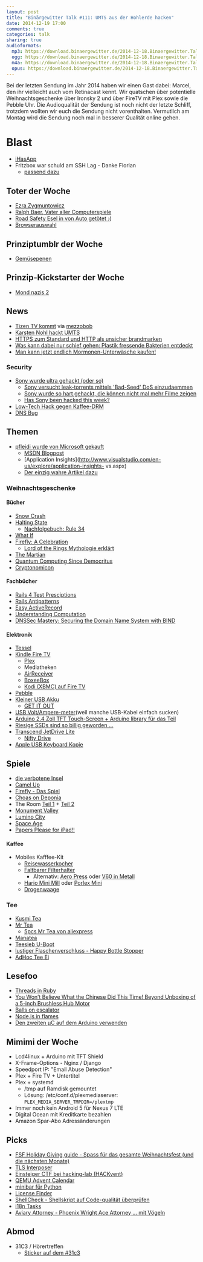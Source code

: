 ```yaml
---
layout: post
title: "Binärgewitter Talk #111: UMTS aus der Hohlerde hacken"
date: 2014-12-19 17:00
comments: true
categories: talk
sharing: true
audioformats:
  mp3: https://download.binaergewitter.de/2014-12-18.Binaergewitter.Talk.111.mp3
  ogg: https://download.binaergewitter.de/2014-12-18.Binaergewitter.Talk.111.ogg
  m4a: https://download.binaergewitter.de/2014-12-18.Binaergewitter.Talk.111.m4a
  opus: https://download.binaergewitter.de/2014-12-18.Binaergewitter.Talk.111.opus
---
```

Bei der letzten Sendung im Jahr 2014 haben wir einen Gast dabei: Marcel, den ihr vielleicht auch vom Retinacast kennt.
Wir quatschen über potentielle Weihnachtsgeschenke über Ironsky 2 und über FireTV mit Plex sowie die Pebble Uhr.
Die Audioqualität der Sendung ist noch nicht der letzte Schliff, trotzdem wollten wir euch die Sendung nicht vorenthalten. Vermutlich am Montag wird die Sendung noch mal in besserer Qualität online gehen.

# Blast

- [iHasApp](https://github.com/danielamitay/iHasApp)
- Fritzbox war schuld am SSH Lag - Danke Florian
    - [passend dazu](http://www.heise.de/newsticker/meldung/AVMs-Router-System-FritzOS-6-20-Verbesserungen-fuer-alle-aktuellen-Fritzboxen-und-WLAN-Repeater-2493704.html)

## Toter der Woche

- [Ezra Zygmuntowicz](https://news.ycombinator.com/item?id=8676140)
- [Ralph Baer, Vater aller Computerspiele](http://kotaku.com/the-father-of-video-games-ralph-baer-has-passed-away-1667980395)
- [Road Safety Esel in von Auto getötet :(](http://www.bbc.com/news/uk-england-hampshire-30342578)
- [Browserauswahl](http://www.golem.de/news/microsoft-webbrowserauswahl-in-windows-ist-abgeschafft-1412-111268.html)

## Prinziptumblr der Woche

- [Gemüsepenen](http://news.distractify.com/megan-mccormick/foods-that-look-like-dicks/?v=1)

## Prinzip-Kickstarter der Woche

- [Mond nazis 2](https://www.indiegogo.com/projects/iron-sky-the-coming-race--2)

## News

- [Tizen TV kommt](http://www.golem.de/news/samsung-erster-smart-tv-mit-tizen-kommt-naechstes-jahr-1412-111165.html) via [mezzobob](https://twitter.com/mezzobob)
- [Karsten Nohl hackt UMTS](http://www.tagesschau.de/inland/umts-sicherheitsluecken-101.html)
- [HTTPS zum Standard und HTTP als unsicher brandmarken](http://www.heise.de/newsticker/meldung/Chromium-Team-will-HTTP-als-unsicher-markieren-2489404.html)
- [Was kann dabei nur schief gehen: Plastik fressende Bakterien entdeckt](http://www.gulli.com/news/25291-forscher-in-china-entdecken-plastik-fressende-bakterien-2014-12-05)
- [Man kann jetzt endlich Mormonen-Unterwäsche kaufen!](http://mormonssecret.com/)

### Security

- [Sony wurde ultra gehackt (oder so)](http://www.cnet.com/news/13-revelations-from-the-sony-hack/)
  * [Sony versucht leak-torrents mittels 'Bad-Seed' DoS einzudaemmen](http://arstechnica.com/tech-policy/2014/12/sony-fights-spread-of-stolen-data-by-using-bad-seed-attack-on-torrents/)
  * [Sony wurde so hart gehackt, die können nicht mal mehr Filme zeigen](http://badassdigest.com/2014/12/17/bad-guys-officially-win-as-sony-cancels-release-of-the-interview/)
  * [Has Sony been hacked this week?](http://www.hassonybeenhackedthisweek.com/)
- [Low-Tech Hack gegen Kaffee-DRM](http://www.keurighack.com/)
- [DNS Bug](http://www.heise.de/newsticker/meldung/DNS-Server-BIND-PowerDNS-und-Unbound-droht-Endlosschleife-2483068.html)

## Themen

- [pfleidi wurde von Microsoft gekauft](http://hockeyapp.net/blog/2014/12/11/hockeyapp-joins-microsoft.html)
    * [MSDN Blogpost](http://aka.ms/soma-hockeyapp)
    * [Application Insights](http://www.visualstudio.com/en-us/explore/application-insights-
vs.aspx)
    * [Der einzig wahre Artikel dazu](http://www.stuttgarter-zeitung.de/inhalt.hockey-app-microsoft-kauft-stuttgarter-start-up.8a67446a-30d8-4090-a472-014634b66011.html)

### Weihnachtsgeschenke

#### Bücher

- [Snow Crash](http://www.amazon.de/dp/0241953189/?tag=pfleidi-21)
- [Halting State](http://www.amazon.de/dp/0441016073/?tag=pfleidi-21)
    * [Nachfolgebuch: Rule 34](http://www.amazon.de/dp/1937007669/?tag=pfleidi-21)
- [What If](http://amazon.de/dp/1848549571?tag=pfleidi-21)
- [Firefly: A Celebration](http://www.amazon.de/gp/product/1781161682/?tag=trektrip)
  * [Lord of the Rings Mythologie erklärt](https://www.youtube.com/watch?v=YxgsxaFWWHQ)
- [The Martian](http://www.amazon.de/gp/product/B00FAXJHCY/ref=as_li_tl?ie=UTF8&camp=1638&creative=19454&creativeASIN=B00FAXJHCY&linkCode=as2&tag=trektrip&linkId=76AJYREFHNQPHUAI)
- [Quantum Computing Since Democritus](http://www.amazon.de/gp/product/0521199565/ref=as_li_tl?ie=UTF8&camp=1638&creative=19454&creativeASIN=0521199565&linkCode=as2&tag=trektrip&linkId=JJPSAH6LBBNNIRCV)
- [Cryptonomicon](http://www.amazon.de/gp/product/0060512806/ref=as_li_tl?ie=UTF8&camp=1638&creative=19454&creativeASIN=0060512806&linkCode=as2&tag=trektrip&linkId=YMCRXXXPMTRNO4CJ)

#### Fachbücher

- [Rails 4 Test Presciptions](https://pragprog.com/book/nrtest2/rails-4-test-prescriptions)
- [Rails Antipatterns](http://www.amazon.de/dp/0321604814/?tag=pfleidi-21)
- [Easy ActiveRecord](http://easyactiverecord.com/)
- [Understanding Computation](http://www.amazon.de/dp/1449329276/?tag=pfleidi-21)
- [DNSSec Mastery: Securing the Domain Name System with BIND](http://www.amazon.de/gp/product/1484924479/?tag=trektrip)

#### Elektronik

- [Tessel](https://tessel.io/)
- [Kindle Fire TV](http://www.amazon.de/dp/B00KQEIMY6/?tag=pfleidi-21)
    * [Plex](https://plex.tv/)
    * Mediatheken
    * [AirReceiver](http://www.amazon.de/x9F99-x65B9-x513F-AirReceiver/dp/B00L5HQRGS)
    * [BoxeeBox](http://www.amazon.de/gp/product/B0043EV3MS/?tag=trektrip)
    * [Kodi (XBMC) auf Fire TV](http://kodi.wiki/view/Amazon_Fire_TV)
- [Pebble](https://getpebble.com/)
- [Kleiner USB Akku](http://www.amazon.de/dp/B00HY45JHY/?tag=pfleidi-21)
    * [GET IT OUT](http://twitter.com/FacesPics/status/543080052049850368/photo/1)
- [USB Volt/Ampere-meter](http://s.click.aliexpress.com/klk/rJ6IeQf2f)(weil manche USB-Kabel einfach sucken)
- [Arduino 2.4 Zoll TFT Touch-Screen ](http://s.click.aliexpress.com/klk/eyZfQZVFm)[+ Arduino library für das Teil](https://github.com/Smoke-And-Wires/TFT-Shield-Example-Code)
- [Riesige SSDs sind so billig geworden ...](http://www.amazon.de/dp/B00E3W19MO/?tag=krebsco-21)
- [Transcend JetDrive Lite](http://www.amazon.de/gp/product/B00K73NSU4/?tag=trektrip)
    - [Nifty Drive](http://www.amazon.de/Nifty-MiniDrive-MD3-RP-AIRSR4G-Macbook-silber/dp/B00FEDYU68/?tag=trektrip)
- [Apple USB Keyboard Kopie](http://www.amazon.de/gp/product/B00C9V7C3Q/ref=as_li_qf_sp_asin_il_tl?ie=UTF8&camp=1638&creative=6742&creativeASIN=B00C9V7C3Q&linkCode=as2&tag=httprantde-21&linkId=GB5HQ3B6NT6Q7TRI)

## Spiele

- [die verbotene Insel](http://www.amazon.de/Schmidt-Spiele-49013-verbotene-Insel/dp/B000RPGT1W/?tag=trektrip)
- [Camel Up](http://www.amazon.de/Pegasus-Spiele-54541G-Camel-Jahres/dp/B00ICF0OZQ/?tag=trektrip)
- [Firefly - Das Spiel](http://www.amazon.de/Heidelberger-HE559-Firefly-Deluxe-Version/dp/B00PB4447K/?tag=trektrip)
- [Choas on Deponia](http://www.amazon.de/gp/product/B007MNMJ3O/ref=as_li_tl?ie=UTF8&camp=1638&creative=19454&creativeASIN=B007MNMJ3O&linkCode=as2&tag=trektrip&linkId=3UIBZFNBHUYXWJ4E)
- The Room [Teil 1](https://itunes.apple.com/de/app/the-room/id552039496?l=en&mt=8) + [Teil 2](https://itunes.apple.com/de/app/the-room-two/id667362389?l=en&mt=8)
- [Monument Valley](https://itunes.apple.com/de/app/monument-valley/id728293409?l=en&mt=8)
- [Lumino City](http://www.luminocitygame.com/)
- [Space Age](http://www.spaceageapp.com/)
- [Papers Please for iPad!!](http://papersplea.se/)

#### Kaffee

- Mobiles Kafffee-Kit
    * [Reisewasserkocher](http://www.amazon.de/dp/B0012Q3SWI/?tag=pfleidi-21)
    * [Faltbarer Filterhalter](http://www.amazon.de/dp/B002YT2CII/?tag=pfleidi-21)
        - Alternativ: [Aero Press](http://www.amazon.de/dp/B000GXZ2GS/?tag=pfleidi-21)  oder [V60 in Metall](http://www.amazon.de/dp/B00BD1N9LM/?tag=pfleidi-21)
    * [Hario Mini Mill](http://www.amazon.de/dp/B001804CLY/?tag=pfleidi-21) oder [Porlex Mini](http://www.amazon.de/dp/B0044ZA066/?tag=pfleidi-21)
    * [Drogenwaage](http://www.amazon.de/dp/B00372YUKO/?tag=pfleidi-21)

### Tee
- [Kusmi Tea](http://de.kusmitea.com/)
- [Mr Tea](http://www.amazon.de/gp/product/B008XCZ25K/ref=as_li_qf_sp_asin_il_tl?ie=UTF8&camp=1638&creative=6742&creativeASIN=B008XCZ25K&linkCode=as2&tag=httprantde-21&linkId=E3DJWNBRUNAFHGFB)
  - [5pcs Mr Tea von aliexpress](http://s.click.aliexpress.com/klk/JMFaqjMbI)
- [Manatea](http://www.amazon.de/Teem%C3%A4nnchen-manatea-Teesieb-teeei-Kobert/dp/B00KLF0Y32/ref=sr_1_1?ie=UTF8&qid=1418942934&sr=8-1&keywords=manatea)
- [Teesieb U-Boot](http://www.amazon.de/Ototo-Teesieb-U-Boot/dp/B004259VE0/ref=pd_sim_k_7?ie=UTF8&refRID=1H4HZKT7XGDW6PB24GZB)
- [lustiger Flaschenverschluss - Happy Bottle Stopper](http://www.amazon.de/Paladone-PP0135-Happy-Bottle-Stopper-Flaschenverschluss/dp/B001F7SGHQ/ref=pd_sim_k_5?ie=UTF8&refRID=112WXW08J84FNFAR9C76/?tag=trektrip)
- [AdHoc Tee Ei](http://www.amazon.de/dp/B004US809Q/?tag=pfleidi-21)

## Lesefoo

- [Threads in Ruby](https://ninefold.com/blog/2014/11/25/threads/)
- [You Won’t Believe What the Chinese Did This Time! Beyond Unboxing of a 5-inch Brushless Hub Motor](http://www.etotheipiplusone.net/?p=3501)
- [Balls on escalator](https://www.youtube.com/watch?v=c5P-c7rc4bA#t=137)
- [Node.js in flames](http://techblog.netflix.com/2014/11/nodejs-in-flames.html)
- [Den zweiten µC auf dem Arduino verwenden](http://hackaday.com/2014/11/30/using-the-second-microcontroller-on-an-arduino/)

## Mimimi der Woche

- Lcd4linux + Arduino mit TFT Shield
- X-Frame-Options - Nginx / Django
- Speedport IP: "Email Abuse Detection"
- Plex + Fire TV + Untertitel
- Plex + systemd
    * /tmp auf Ramdisk gemountet
    * Lösung: /etc/conf.d/plexmediaserver: `PLEX_MEDIA_SERVER_TMPDIR=/plextmp`
- Immer noch kein Android 5 für Nexus 7 LTE
- Digital Ocean mit Kreditkarte bezahlen
- Amazon Spar-Abo Adressänderungen

## Picks

- [FSF Holiday Giving guide - Spass für das gesamte Weihnachtsfest (und die nächsten Monate)](https://www.fsf.org/givingguide/2014/ )
- [TLS Interposer](https://github.com/Netfuture/tlsinterposer)
- [Einsteiger CTF bei hacking-lab (HACKvent)](http://hackvent.hacking-lab.com/)
- [QEMU Advent Calendar](http://www.qemu-advent-calendar.org/)
- [minibar für Python](https://pypi.python.org/pypi/minibar/)
- [License Finder](https://github.com/pivotal/LicenseFinder)
- [ShellCheck - Shellskript auf Code-qualität überprüfen](http://www.shellcheck.net/#)
- [i18n Tasks](https://github.com/glebm/i18n-tasks)
- [Aviary Attorney - Phoenix Wright Ace Attorney ... mit Vögeln](https://www.kickstarter.com/projects/1873107026/aviary-attorney)


## Abmod

- 31C3 / Hörertreffen
   * [Sticker auf dem #31c3]( http://l33tsource.com/blog/2014/10/09/Binaergewitter-Sticker/)
